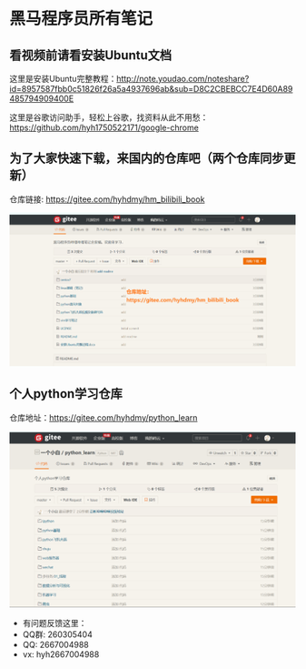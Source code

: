 # 黑马程序员所有笔记

## 看视频前请看安装Ubuntu文档

这里是安装Ubuntu完整教程：http://note.youdao.com/noteshare?id=8957587fbb0c51826f26a5a4937696ab&sub=D8C2CBEBCC7E4D60A89485794909400E

这里是谷歌访问助手，轻松上谷歌，找资料从此不用愁：https://github.com/hyh1750522171/google-chrome

## 为了大家快速下载，来国内的仓库吧（两个仓库同步更新）

仓库链接: https://gitee.com/hyhdmy/hm_bilibili_book

![gitee仓库](图片/gitee页面.png)

## 个人python学习仓库

仓库地址：https://gitee.com/hyhdmy/python_learn

![](图片/个人python库.png)

* 有问题反馈这里：
* QQ群: 260305404
* QQ: 2667004988
* vx: hyh2667004988